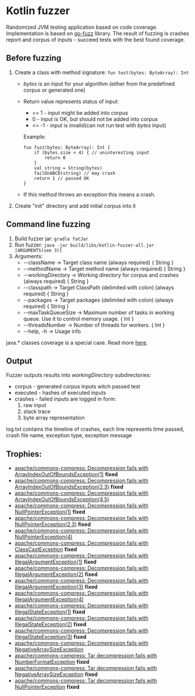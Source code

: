 # Kotlin fuzzer
Randomized JVM testing application based on code coverage.
Implementation is based on [go-fuzz](https://github.com/dvyukov/go-fuzz) library.
The result of fuzzing is crashes report and corpus of inputs - succeed tests with the best found coverage.

## Before fuzzing
1. Create a class with method signature: `fun test(bytes: ByteArray): Int`
    * *bytes* is an input for your algorithm (either from the predefined corpus or generated one)
    * Return value represents status of input: 
      * \>= 1 - input might be added into corpus
      * 0 - input is OK, but should not be added into corpus
      * <= -1 - input is invalid(can not run test with *bytes* input)
      
      Example:
      ```
      fun fuzz(bytes: ByteArray): Int {
          if (bytes.size < 4) { // uninteresting input
              return 0
          }
          val string = String(bytes)
          failOnABCD(string) // may crash
          return 1 // passed OK
      }
      ```
    * If this method throws an exception this means a crash.
      
2. Create "init" directory and add initial corpus into it

## Command line fuzzing
1. Build fuzzer jar: `gradle fatJar`
2. Run fuzzer: `java -jar build/libs/kotlin-fuzzer-all.jar [ARGUMENTS(see 3)]`
3. Arguments:
    * --className -> Target class name (always required) { String }
    * --methodName -> Target method name (always required) { String }
    * --workingDirectory -> Working directory for corpus and crashes (always required) { String }
    * --classpath -> Target ClassPath (delimited with colon) (always required) { String }
    * --packages -> Target packages (delimited with colon) (always required) { String }
    * --maxTaskQueueSize -> Maximum number of tasks in working queue. Use it to control memory usage. { Int }
    * --threadsNumber -> Number of threads for workers. { Int }
    * --help, -h -> Usage info
    
java.* classes coverage is a special case. Read more [here](https://github.com/zuevmaxim/kotlin-fuzzer/wiki/Java-coverage).
    
## Output
Fuzzer outputs results into *workingDirectory* subdirectories:
  * corpus - generated corpus inputs witch passed test
  * executed - hashes of executed inputs
  * crashes - failed inputs are logged in form:
    1. raw input
    2. stack trace
    3. byte array representation

log.txt contains the timeline of crashes, each line represents time passed, crash file name, exception type, exception message

## Trophies:
* [apache/commons-compress: Decompression fails with ArrayIndexOutOfBoundsException(1)](https://issues.apache.org/jira/browse/COMPRESS-516) **fixed**
* [apache/commons-compress: Decompression fails with ArrayIndexOutOfBoundsException(2,3)](https://issues.apache.org/jira/browse/COMPRESS-526) **fixed**
* [apache/commons-compress: Decompression fails with ArrayIndexOutOfBoundsException(4,5)](https://issues.apache.org/jira/browse/COMPRESS-545)
* [apache/commons-compress: Decompression fails with NullPointerException(1)](https://issues.apache.org/jira/browse/COMPRESS-517) **fixed**
* [apache/commons-compress: Decompression fails with NullPointerException(2,3)](https://issues.apache.org/jira/browse/COMPRESS-527) **fixed**
* [apache/commons-compress: Decompression fails with NullPointerException(4)](https://issues.apache.org/jira/browse/COMPRESS-546)
* [apache/commons-compress: Decompression fails with ClassCastException](https://issues.apache.org/jira/browse/COMPRESS-518) **fixed**
* [apache/commons-compress: Decompression fails with IllegalArgumentException(1)](https://issues.apache.org/jira/browse/COMPRESS-519) **fixed**
* [apache/commons-compress: Decompression fails with IllegalArgumentException(2)](https://issues.apache.org/jira/browse/COMPRESS-523) **fixed**
* [apache/commons-compress: Decompression fails with IllegalArgumentException(3)](https://issues.apache.org/jira/browse/COMPRESS-532) **fixed**
* [apache/commons-compress: Decompression fails with IllegalArgumentException(4)](https://issues.apache.org/jira/browse/COMPRESS-547)
* [apache/commons-compress: Decompression fails with IllegalStateException(1)](https://issues.apache.org/jira/browse/COMPRESS-521) **fixed**
* [apache/commons-compress: Decompression fails with IllegalStateException(2)](https://issues.apache.org/jira/browse/COMPRESS-522) **fixed**
* [apache/commons-compress: Decompression fails with IllegalStateException(3)](https://issues.apache.org/jira/browse/COMPRESS-525) **fixed**
* [apache/commons-compress: Decompression fails with NegativeArraySizeException](https://issues.apache.org/jira/browse/COMPRESS-548)
* [apache/commons-compress: Tar decompression fails with NumberFormatException](https://issues.apache.org/jira/browse/COMPRESS-529) **fixed**
* [apache/commons-compress: Tar decompression fails with NegativeArraySizeException](https://issues.apache.org/jira/browse/COMPRESS-530) **fixed**
* [apache/commons-compress: Tar decompression fails with NullPointerException](https://issues.apache.org/jira/browse/COMPRESS-531) **fixed**
